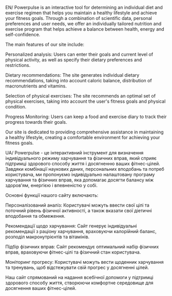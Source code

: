 EN/ Powerpulse is an interactive tool for determining an individual diet and
exercise regimen that helps you maintain a healthy lifestyle and achieve your
fitness goals. Through a combination of scientific data, personal preferences
and user needs, we offer an individually tailored nutrition and exercise program
that helps achieve a balance between health, energy and self-confidence.

The main features of our site include:

Personalized analysis: Users can enter their goals and current level of physical
activity, as well as specify their dietary preferences and restrictions.

Dietary recommendations: The site generates individual dietary recommendations,
taking into account caloric balance, distribution of macronutrients and
vitamins.

Selection of physical exercises: The site recommends an optimal set of physical
exercises, taking into account the user's fitness goals and physical condition.

Progress Monitoring: Users can keep a food and exercise diary to track their
progress towards their goals.

Our site is dedicated to providing comprehensive assistance in maintaining a
healthy lifestyle, creating a comfortable environment for achieving your fitness
goals.

UA/ Powerpulse - це інтерактивний інструмент для визначення індивідуального
режиму харчування та фізичних вправ, який сприяє підтримці здорового способу
життя і досягненню ваших фітнес-цілей. Завдяки комбінації наукових даних,
персональних вподобань та потреб користувача, ми пропонуємо індивідуально
налаштовану програму харчування та фізичних вправ, яка допомагає досягти балансу
між здоров'ям, енергією і впевненістю у собі.

Основні функції нашого сайту включають:

Персоналізований аналіз: Користувачі можуть ввести свої цілі та поточний рівень
фізичної активності, а також вказати свої діетичні вподобання та обмеження.

Рекомендації щодо харчування: Сайт генерує індивідуальні рекомендації з раціону
харчування, враховуючи калорійний баланс, розподіл макронутрієнтів та вітамінів.

Підбір фізичних вправ: Сайт рекомендує оптимальний набір фізичних вправ,
враховуючи фітнес-цілі та фізичний стан користувача.

Моніторинг прогресу: Користувачі можуть вести щоденник харчування та тренувань,
щоб відстежувати свій прогрес у досягненні цілей.

Наш сайт спрямований на надання всебічної допомоги у підтримці здорового способу
життя, створюючи комфортне середовище для досягнення ваших фітнес-цілей.
